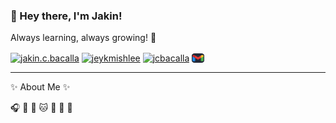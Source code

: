<h3 align="left">🌱 Hey there, I'm Jakin!</h3>
<p align="left">Always learning, always growing! 🚀</p>

<p align="left">
<a href="https://web.facebook.com/jakin.c.bacalla/" target="blank"><img align="center" src="https://raw.githubusercontent.com/rahuldkjain/github-profile-readme-generator/master/src/images/icons/Social/facebook.svg" alt="jakin.c.bacalla" height="15" width="20" /></a>
<a href="https://github.com/jeykmishlee/jeykmishlee" target="blank"><img align="center" src="https://raw.githubusercontent.com/rahuldkjain/github-profile-readme-generator/master/src/images/icons/Social/github.svg" alt="jeykmishlee" height="15" width="20" /></a>
<a href="https://www.linkedin.com/in/jcbacalla/" target="blank"><img align="center" src="https://raw.githubusercontent.com/rahuldkjain/github-profile-readme-generator/master/src/images/icons/Social/linked-in-alt.svg" alt="jcbacalla" height="15" width="20" /></a>
<a href="mailto:jakinmishle.bacalla@gmail.com" target="blank"><img align="center" src="https://raw.githubusercontent.com/tandpfun/skill-icons/main/icons/Gmail-Dark.svg" alt="gmail" height="15" width="20" /></a>
</p>

<hr>

<p align="left">✨ About Me ✨</p>
<p align="left">🎧 🎾 🎨 🐱 🌸 🎐 🏐</p>

